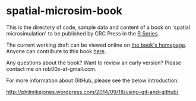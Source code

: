 spatial-microsim-book
=====================

This is the directory of code, sample data and content of a book on
'spatial microsimulation' to be published by CRC Press in the
[R Series](http://www.crcpress.com/browse/series/crctherser).

The current working draft can be viewed online on
[the book's homepage](http://robinlovelace.net/spatial-microsim-book/).
Anyone can contribute to this book [here](https://github.com/Robinlovelace/spatial-microsim-book/edit/master/book-cambridge.Rmd).

Any questions about the book? Want to review an early version?
Please contact me on rob00x-at-gmail.com.

For more information about GitHub, please see the below introduction:

http://philmikejones.wordpress.com/2014/09/18/using-git-and-github/